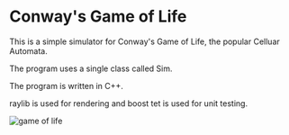 # Conway's Game of Life

This is a simple simulator for Conway's Game of Life, the popular Celluar Automata.

The program uses a single class called Sim.

The program is written in C++.

raylib is used for rendering and boost tet is used for unit testing.

![game of life](https://github.com/user-attachments/assets/03cc1303-8857-4947-a274-5bfb5a6c93ec)




